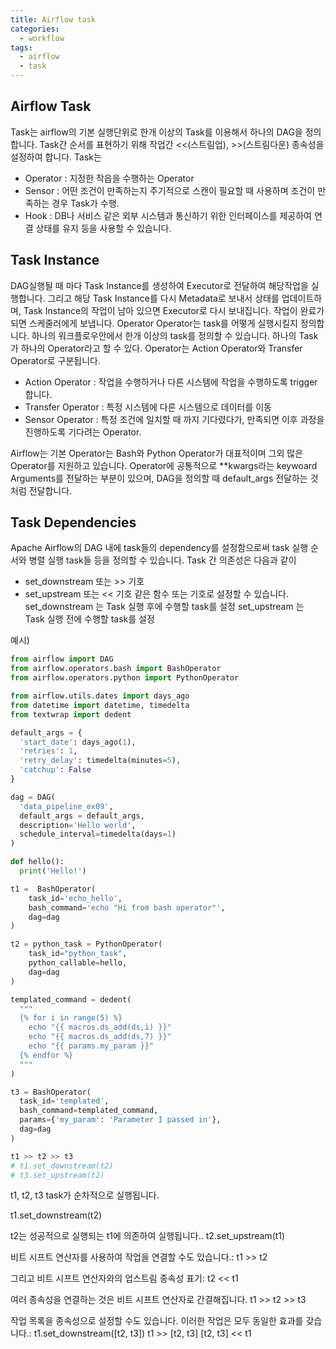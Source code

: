 ```yaml
---
title: Airflow task
categories: 
  - workflow
tags:
  - airflow
  - task
---
```


## Airflow Task 
Task는 airflow의 기본 실행단위로 한개 이상의 Task를 이용해서 하나의 DAG을 정의합니다. Task간 순서를 표현하기 위해 작업간 <<(스트림업), >>(스트림다운) 종속성을 설정하여 합니다.
Task는 

-	Operator : 지정한 작읍을 수행하는 Operator
-	Sensor : 어떤 조건이 만족하는지 주기적으로 스캔이 필요할 때 사용하며 조건이 만족하는 경우 Task가 수행.
-	Hook : DB나 서비스 같은 외부 시스템과 통신하기 위한 인터페이스를 제공하여 연결 상태를 유지
등을 사용할 수 있습니다.


## Task Instance

DAG실행될 때 마다 Task Instance를 생성하여 Executor로 전달하여 해당작업을 실행합니다. 그리고 해당 Task Instance를 다시 Metadata로 보내서 상태를 업데이트하며, Task Instance의 작업이 남아 있으면 Executor로 다시 보내집니다. 작업이 완료가 되면 스케줄러에게 보냅니다.
Operator
Operator는 task를 어떻게 실행시킬지 정의합니다. 하나의 워크플로우안에서 한개 이상의 task를 정의할 수 있습니다. 하나의 Task가 하나의 Operator라고 할 수 있다.
Operator는 Action Operator와 Transfer Operator로 구분됩니다.

-	Action Operator : 작업을 수행하거나 다른 시스템에 작업을 수행하도록 trigger합니다.
-	Transfer Operator : 특정 시스템에 다른 시스템으로 데이터를 이동
-	Sensor Operator : 특정 조건에 일치할 때 까지 기다렸다가, 만족되면 이후 과정을 진행하도록 기다려는 Operator.

Airflow는 기본 Operator는 Bash와 Python Operator가 대표적이며 그외 많은 Operator를 지원하고 있습니다. Operator에 공통적으로 **kwargs라는 keywoard Arguments를 전달하는 부분이 있으며, DAG을 정의할 때 default_args 전달하는 것처럼 전달합니다.

## Task Dependencies
Apache Airflow의 DAG 내에 task들의 dependency를 설정함으로써 task 실행 순서와 병렬 실행 task들 등을 정의할 수 있습니다.
Task 간 의존성은 다음과 같이
-	set_downstream 또는 >> 기호 
-	set_upstream 또는 << 기호 
같은 함수 또는 기호로 설정할 수 있습니다. 
set_downstream 는 Task 실행 후에 수행할 task를 설정
set_upstream 는 Task 실행 전에 수행할 task를 설정

예시)

```python
from airflow import DAG 
from airflow.operators.bash import BashOperator 
from airflow.operators.python import PythonOperator

from airflow.utils.dates import days_ago 
from datetime import datetime, timedelta 
from textwrap import dedent 

default_args = {
  'start_date': days_ago(1),
  'retries': 1,
  'retry_delay': timedelta(minutes=5),
  'catchup': False
}

dag = DAG(
  'data_pipeline_ex09',
  default_args = default_args,
  description='Hello world',
  schedule_interval=timedelta(days=1)
)

def hello():
  print('Hello!')

t1 =  BashOperator(
    task_id='echo_hello',
    bash_command='echo "Hi from bash operator"',
    dag=dag
)

t2 = python_task = PythonOperator(
    task_id="python_task",
    python_callable=hello,
    dag=dag
)

templated_command = dedent(
  """
  {% for i in range(5) %}
    echo "{{ macros.ds_add(ds,i) }}"
    echo "{{ macros.ds_add(ds,7) }}" 
    echo "{{ params.my_param }}"
  {% endfor %}
  """
)

t3 = BashOperator(
  task_id='templated',
  bash_command=templated_command,
  params={'my_param': 'Parameter I passed in'},
  dag=dag
)

t1 >> t2 >> t3
# t1.set_downstream(t2) 
# t3.set_upstream(t2)
```

t1, t2, t3 task가 순차적으로 실행됩니다.

t1.set_downstream(t2)

t2는 성공적으로 실행되는 t1에 의존하여 실행됩니다..
t2.set_upstream(t1)

비트 시프트 연산자를 사용하여 작업을 연결할 수도 있습니다.:
t1 >> t2

그리고 비트 시프트 연산자와의 업스트림 종속성 표기:
t2 << t1

여러 종속성을 연결하는 것은 비트 시프트 연산자로 간결해집니다.
t1 >> t2 >> t3

작업 목록을 종속성으로 설정할 수도 있습니다. 이러한 작업은 모두 동일한 효과를 갖습니다.:
t1.set_downstream([t2, t3])
t1 >> [t2, t3]
[t2, t3] << t1
